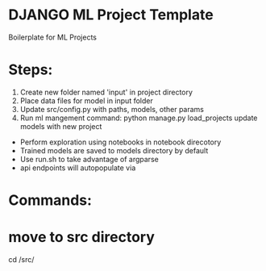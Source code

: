 # DJANGO ML Project Template
Boilerplate for ML Projects

# Steps:

1. Create new folder named 'input' in project directory
2. Place data files for model in input folder
3. Update src/config.py with paths, models, other params
4. Run ml mangement command: python manage.py load_projects update models with new project

- Perform exploration using notebooks in notebook direcotory
- Trained models are saved to models directory by default
- Use run.sh to take advantage of argparse 
- api endpoints will autopopulate via 

# Commands:

# move to src directory
cd /src/
